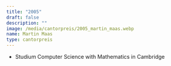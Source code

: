 ```yaml
---
title: "2005"
draft: false
description: ""
image: /media/cantorpreis/2005_martin_maas.webp
name: Martin Maas
type: cantorpreis
---
```

- Studium Computer Science with Mathematics in Cambridge
